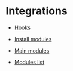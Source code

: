 Integrations
=============


* [ Hooks](configuration/integrations/hooks/hooks.md)

* [ Install modules](configuration/integrations/install_modules/install_modules.md)

* [ Main modules](configuration/integrations/main_modules/main_modules.md)

* [ Modules list](configuration/integrations/modules_list/modules_list.md)

